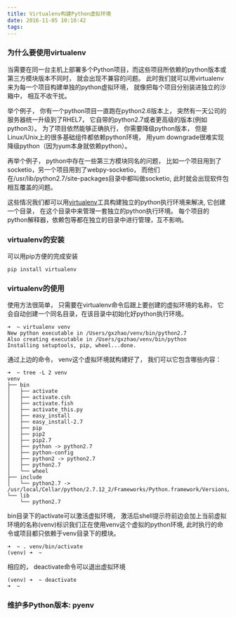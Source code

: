 ```yaml
---
title: Virtualenv构建Python虚拟环境
date: 2016-11-05 10:10:42
tags:
---
```


### 为什么要使用virtualenv
当需要在同一台主机上部署多个Python项目，而这些项目所依赖的python版本或第三方模块版本不同时， 就会出现不兼容的问题。 此时我们就可以用virtualenv来为每一个项目构建单独的python虚拟环境， 就像把每个项目分别装进独立的沙箱中， 相互不收干扰。

举个例子， 你有一个python项目一直跑在python2.6版本上， 突然有一天公司的服务器统一升级到了RHEL7， 它自带的python2.7或者更高级的版本(例如python3）。 为了项目依然能够正确执行， 你需要降级python版本， 但是Linux/Unix上的很多基础组件都依赖python环境， 用yum downgrade很难实现降级python（因为yum本身就依赖python）。 

再举个例子， python中存在一些第三方模块同名的问题， 比如一个项目用到了socketio，另一个项目用到了webpy-socketio， 而他们在/usr/lib/python2.7/site-packages目录中都叫做socketio, 此时就会出现软件包相互覆盖的问题。  

这些情况我们都可以用[virtualenv](https://virtualenv.pypa.io/en/stable/)工具构建独立的python执行环境来解决, 它创建一个目录，  在这个目录中来管理一套独立的python执行环境。 每个项目的python解释器，依赖包等都在独立的目录中进行管理，互不影响。

### virtualenv的安装

可以用pip方便的完成安装
```
pip install virtualenv
```

### virtualenv的使用

使用方法很简单， 只需要在virtualenv命令后跟上要创建的虚拟环境的名称， 它会自动创建一个同名目录，在该目录中初始化好python执行环境。

```
➜  ~ virtualenv venv
New python executable in /Users/gxzhao/venv/bin/python2.7
Also creating executable in /Users/gxzhao/venv/bin/python
Installing setuptools, pip, wheel...done.
```

通过上边的命令， venv这个虚拟环境就构建好了， 我们可以它包含哪些内容：

```
➜  ~ tree -L 2 venv
venv
├── bin
│   ├── activate
│   ├── activate.csh
│   ├── activate.fish
│   ├── activate_this.py
│   ├── easy_install
│   ├── easy_install-2.7
│   ├── pip
│   ├── pip2
│   ├── pip2.7
│   ├── python -> python2.7
│   ├── python-config
│   ├── python2 -> python2.7
│   ├── python2.7
│   └── wheel
├── include
│   └── python2.7 -> /usr/local/Cellar/python/2.7.12_2/Frameworks/Python.framework/Versions/2.7/include/python2.7
└── lib
    └── python2.7
```

bin目录下的activate可以激活虚拟环境， 激活后shell提示符前边会加上当前虚拟环境的名称(venv)标识我们正在使用venv这个虚拟的python环境, 此时执行的命令或项目都只依赖于venv目录下的模块。
```
➜  ~ . venv/bin/activate
(venv) ➜  ~
```

相应的， deactivate命令可以退出虚拟环境
```
(venv) ➜  ~ deactivate
➜  ~
```


### 维护多Python版本: pyenv
